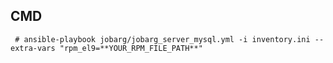 ## CMD
` # ansible-playbook jobarg/jobarg_server_mysql.yml -i inventory.ini --extra-vars "rpm_el9=**YOUR_RPM_FILE_PATH**"`